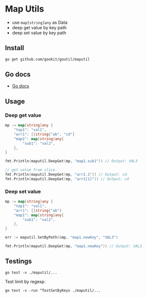 # Map Utils

- use `map[string]any` as Data
- deep get value by key path
- deep set value by key path

## Install

```bash
go get github.com/gookit/goutil/maputil
```

## Go docs

- [Go docs](https://pkg.go.dev/github.com/gookit/goutil/maputil)

## Usage

### Deep get value

```go
mp := map[string]any {
	"top1": "val1",
	"arr1": []string{"ab", "cd"}
	"map1": map[string]any{
	    "sub1": "val2",	
    },
}

fmt.Println(maputil.DeepGet(mp, "map1.sub1")) // Output: VAL3

// get value from slice.
fmt.Println(maputil.DeepGet(mp, "arr1.1")) // Output: cd
fmt.Println(maputil.DeepGet(mp, "arr1[1]")) // Output: cd
```

### Deep set value

```go
mp := map[string]any {
	"top1": "val1",
	"arr1": []string{"ab"}
	"map1": map[string]any{
	    "sub1": "val2",	
    },
}

err := maputil.SetByPath(&mp, "map1.newKey", "VAL3")

fmt.Println(maputil.DeepGet(mp, "map1.newKey")) // Output: VAL3
```


## Testings

```shell
go test -v ./maputil/...
```

Test limit by regexp:

```shell
go test -v -run ^TestSetByKeys ./maputil/...
```
